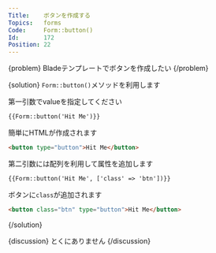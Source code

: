```yaml
---
Title:    ボタンを作成する
Topics:   forms
Code:     Form::button()
Id:       172
Position: 22
---
```


{problem}
Bladeテンプレートでボタンを作成したい
{/problem}

{solution}
`Form::button()`メソッドを利用します

第一引数でvalueを指定してください

```html
{{Form::button('Hit Me')}}
```

簡単にHTMLが作成されます

```html
<button type="button">Hit Me</button>
```

第二引数には配列を利用して属性を追加します

```html
{{Form::button('Hit Me', ['class' => 'btn'])}}
```

ボタンに`class`が追加されます

```html
<button class="btn" type="button">Hit Me</button>
```
{/solution}

{discussion}
とくにありません
{/discussion}

